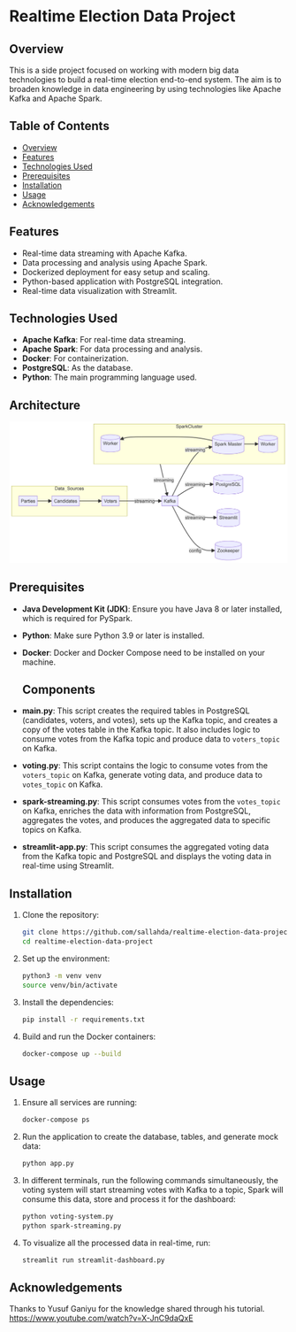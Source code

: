 # Realtime Election Data Project

## Overview

This is a side project focused on working with modern big data technologies to build a real-time election end-to-end system. The aim is to broaden knowledge in data engineering by using technologies like Apache Kafka and Apache Spark.

## Table of Contents
- [Overview](#overview)
- [Features](#features)
- [Technologies Used](#technologies-used)
- [Prerequisites](#prerequisites)
- [Installation](#installation)
- [Usage](#usage)
- [Acknowledgements](#acknowledgements)

## Features
- Real-time data streaming with Apache Kafka.
- Data processing and analysis using Apache Spark.
- Dockerized deployment for easy setup and scaling.
- Python-based application with PostgreSQL integration.
- Real-time data visualization with Streamlit.

## Technologies Used
- **Apache Kafka**: For real-time data streaming.
- **Apache Spark**: For data processing and analysis.
- **Docker**: For containerization.
- **PostgreSQL**: As the database.
- **Python**: The main programming language used.

## Architecture 

![system_architecture.jpg](images/b6f23813-84ad-4303-8f7a-21485fd49010.png)

## Prerequisites

- **Java Development Kit (JDK)**: Ensure you have Java 8 or later installed, which is required for PySpark.
- **Python**: Make sure Python 3.9 or later is installed.
- **Docker**: Docker and Docker Compose need to be installed on your machine.

  ## Components

- **main.py**: This script creates the required tables in PostgreSQL (candidates, voters, and votes), sets up the Kafka topic, and creates a copy of the votes table in the Kafka topic. It also includes logic to consume votes from the Kafka topic and produce data to `voters_topic` on Kafka.
- **voting.py**: This script contains the logic to consume votes from the `voters_topic` on Kafka, generate voting data, and produce data to `votes_topic` on Kafka.
- **spark-streaming.py**: This script consumes votes from the `votes_topic` on Kafka, enriches the data with information from PostgreSQL, aggregates the votes, and produces the aggregated data to specific topics on Kafka.
- **streamlit-app.py**: This script consumes the aggregated voting data from the Kafka topic and PostgreSQL and displays the voting data in real-time using Streamlit.

## Installation

1. Clone the repository:
    ```bash
    git clone https://github.com/sallahda/realtime-election-data-project.git
    cd realtime-election-data-project
    ```

2. Set up the environment:
    ```bash
    python3 -m venv venv
    source venv/bin/activate
    ```

3. Install the dependencies:
    ```bash
    pip install -r requirements.txt
    ```

4. Build and run the Docker containers:
    ```bash
    docker-compose up --build
    ```

## Usage

1. Ensure all services are running:
    ```bash
    docker-compose ps
    ```

2. Run the application to create the database, tables, and generate mock data:
    ```bash
    python app.py
    ```

3. In different terminals, run the following commands simultaneously, the voting system will start streaming votes with Kafka to a topic, Spark will consume this data, store and process it for the dashboard:
    ```bash
    python voting-system.py
    python spark-streaming.py
    ```

4. To visualize all the processed data in real-time, run:
    ```bash
    streamlit run streamlit-dashboard.py
    ```

## Acknowledgements

Thanks to Yusuf Ganiyu for the knowledge shared through his tutorial.
https://www.youtube.com/watch?v=X-JnC9daQxE
